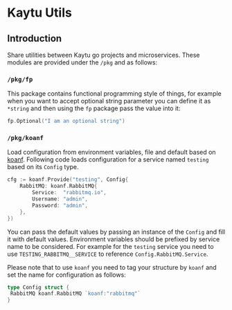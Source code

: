 # Kaytu Utils

## Introduction

Share utilities between Kaytu go projects and microservices. These modules are provided
under the `/pkg` and as follows:

### `/pkg/fp`

This package contains functional programming style of things, for example when you want to accept optional
string parameter you can define it as `*string` and then using the `fp` package pass the value into it:

```go
fp.Optional("I am an optional string")
```

### `/pkg/koanf`

Load configuration from environment variables, file and default based on [koanf](https://github.com/knadh/koanf).
Following code loads configuration for a service named `testing` based on its `Config` type.

```go
cfg := koanf.Provide("testing", Config{
    RabbitMQ: koanf.RabbitMQ{
        Service:  "rabbitmq.io",
        Username: "admin",
        Password: "admin",
    },
})
```

You can pass the default values by passing an instance of the `Config` and fill it with default values.
Environment variables should be prefixed by service name to be considered. For example for the `testing`
service you need to use `TESTING_RABBITMQ__SERVICE` to reference `Config.RabbitMQ.Service`.

Please note that to use `koanf` you need to tag your structure by `koanf` and set the name for configuration
as follows:

```go
type Config struct {
 RabbitMQ koanf.RabbitMQ `koanf:"rabbitmq"`
}
```

